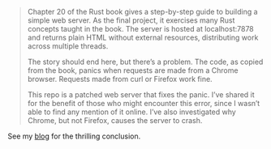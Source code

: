 
>Chapter 20 of the Rust book gives a step-by-step guide to building a simple web server. As the final project, it exercises many Rust concepts taught in the book. The server is hosted at localhost:7878 and returns plain HTML without external resources, distributing work across multiple threads.
> 
>
>The story should end here, but there’s a problem. The code, as copied from the book, panics when requests are made from a Chrome browser.  Requests made from curl or Firefox work fine.
>
>This repo is a patched web server that fixes the panic. I’ve shared it for the benefit of those who might encounter this error, since I wasn’t able to find any mention of it online. I’ve also investigated why Chrome, but not Firefox, causes the server to crash.


See my [blog](https://medium.com/@ludirehak/why-chrome-crashes-the-rust-books-web-server-30265b18d32c) for the thrilling conclusion.